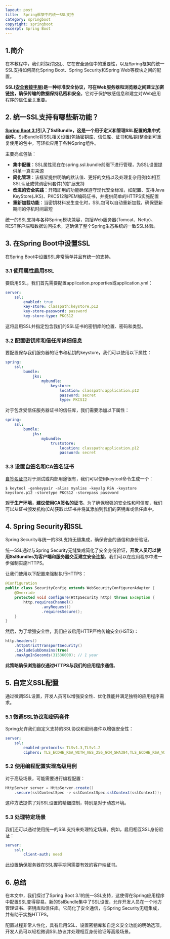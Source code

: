 ```yaml
---
layout: post
title:  Spring框架中的统一SSL支持
category: springboot
copyright: springboot
excerpt: Spring Boot
---
```


## 1.简介

在本教程中，我们将探讨[SSL](https://www.baeldung.com/java-ssl)、它在安全通信中的重要性，以及Spring框架的统一SSL支持如何简化Spring Boot、Spring Security和Spring Web等模块之间的配置。

**SSL([安全套接字层](https://www.baeldung.com/cs/ssl-vs-tls))是一种标准安全协议，可在Web服务器和浏览器之间建立加密链接，确保传输的数据保持私密和安全**。它对于保护敏感信息和建立对Web应用程序的信任至关重要。

## 2. 统一SSL支持有哪些新功能？

**[Spring Boot 3.1](https://docs.spring.io/spring-boot/reference/features/ssl.html#features.ssl)引入了SslBundle，这是一个用于定义和管理SSL配置的集中式组件**。SslBundle将SSL相关设置(包括密钥库、信任库、证书和私钥)整合到可重复使用的包中，可轻松应用于各种Spring组件。

主要亮点包括：

- **集中配置**：SSL属性现在在spring.ssl.bundle前缀下进行管理，为SSL设置提供单一真实来源
- **简化管理**：该框架提供明确的默认值、更好的文档以及处理复杂用例(如相互SSL认证或微调密码套件)的扩展支持
- **改进的安全实践**：开箱即用的功能确保遵守现代安全标准，如配置、支持Java KeyStore(JKS)、PKCS12和PEM编码证书，并提供简单的HTTPS实施配置
- **重新加载功能**：当密钥材料发生变化时，SSL包可以自动重新加载，确保更新期间的停机时间最短

统一的SSL支持与各种Spring模块兼容，包括Web服务器(Tomcat、Netty)、REST客户端和数据访问技术，这确保了整个Spring生态系统的一致SSL体验。

## 3. 在Spring Boot中设置SSL

在Spring Boot中设置SSL非常简单并且有统一的支持。

### 3.1 使用属性启用SSL

要启用SSL，我们首先需要配置application.properties或application.yml：

```yaml
server:
    ssl:
        enabled: true
        key-store: classpath:keystore.p12
        key-store-password: password
        key-store-type: PKCS12
```

这将启用SSL并指定包含我们的SSL证书的密钥库的位置、密码和类型。

### 3.2 配置密钥库和信任库详细信息

要配置保存我们服务器的证书和私钥的keystore，我们可以使用以下属性：

```yaml
spring:
    ssl:
        bundle:
            jks:
                mybundle:
                    keystore:
                        location: classpath:application.p12
                        password: secret
                        type: PKCS12
```

对于包含受信任服务器证书的信任库，我们需要添加以下属性：

```yaml
spring:
    ssl:
        bundle:
            jks:
                mybundle:
                    truststore:
                        location: classpath:application.p12
                        password: secret
```

### 3.3 设置自签名和CA签名证书

[自签名证书](https://www.baeldung.com/spring-boot-https-self-signed-certificate)对于测试或内部用途很有，我们可以使用keytool命令生成一个：

```shell
$ keytool -genkeypair -alias myalias -keyalg RSA -keystore keystore.p12 -storetype PKCS12 -storepass password
```

**对于生产环境，建议使用CA签名的证书**。为了确保增强的安全性和可信度，我们可以从证书颁发机构(CA)获取此证书并将其添加到我们的密钥库或信任库中。

## 4. Spring Security和SSL

Spring Security与统一的SSL支持无缝集成，确保安全的通信和身份验证。

统一SSL通过与Spring Security无缝集成简化了安全身份验证，**开发人员可以使用SslBundles为客户端和服务器交互建立安全连接**。我们可以在应用程序中进一步强制实施HTTPS。

让我们使用以下配置来强制执行HTTPS：

```java
@Configuration
public class SecurityConfig extends WebSecurityConfigurerAdapter {
    @Override
    protected void configure(HttpSecurity http) throws Exception {
        http.requiresChannel()
                .anyRequest()
                .requiresSecure();
    }
}
```

然后，为了增强安全性，我们应该启用HTTP严格传输安全(HSTS)：

```java
http.headers()
    .httpStrictTransportSecurity()
    .includeSubDomains(true)
    .maxAgeInSeconds(31536000); // 1 year
```

**此策略确保浏览器仅通过HTTPS与我们的应用程序通信**。

## 5. 自定义SSL配置

通过微调SSL设置，开发人员可以增强安全性、优化性能并满足独特的应用程序需求。

### 5.1 微调SSL协议和密码套件

Spring允许我们自定义支持的SSL协议和密码套件以增强安全性：

```yaml
server:
    ssl:
        enabled-protocols: TLSv1.3,TLSv1.2
        ciphers: TLS_ECDHE_RSA_WITH_AES_256_GCM_SHA384,TLS_ECDHE_RSA_WITH_AES_128_GCM_SHA256
```

### 5.2 使用编程配置实现高级用例

对于高级场景，可能需要进行编程配置：

```java
HttpServer server = HttpServer.create()
    .secure(sslContextSpec -> sslContextSpec.sslContext(sslContext));
```

这种方法提供了对SSL设置的精细控制，特别是对于动态环境。

### 5.3 处理特定场景

我们还可以通过使用统一的SSL支持来处理特定场景。例如，启用相互SSL身份验证：

```yaml
server:
    ssl:
        client-auth: need
```

此设置确保服务器在SSL握手期间需要有效的客户端证书。

## 6. 总结

在本文中，我们探讨了Spring Boot 3.1的统一SSL支持，这使得在Spring应用程序中配置SSL变得容易。新的SslBundle集中了SSL设置，允许开发人员在一个地方管理证书、密钥库和信任库。它简化了安全通信，与Spring Security无缝集成，并有助于实施HTTPS。

配置过程非常人性化，具有启用SSL、设置密钥库和自定义安全功能的明确选项。开发人员可以轻松微调SSL协议并处理相互身份验证等高级场景。
